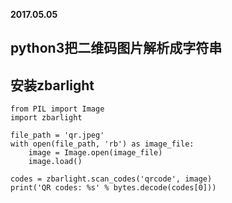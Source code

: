 **2017.05.05**

## python3把二维码图片解析成字符串
## 安装zbarlight


```
from PIL import Image
import zbarlight

file_path = 'qr.jpeg'
with open(file_path, 'rb') as image_file:
    image = Image.open(image_file)
    image.load()

codes = zbarlight.scan_codes('qrcode', image)
print('QR codes: %s' % bytes.decode(codes[0]))
```
